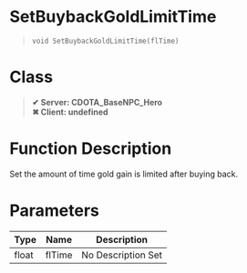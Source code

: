 # SetBuybackGoldLimitTime
> `void SetBuybackGoldLimitTime(flTime)`
# Class
> __✔ Server: CDOTA_BaseNPC_Hero__  
> __✖ Client: undefined__  
# Function Description
Set the amount of time gold gain is limited after buying back.
# Parameters
Type|Name|Description
--|--|--
float|flTime|No Description Set
